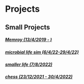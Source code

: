# Projects
## Small Projects
##### [Memroy (13/4/2019 - )](https://github.com/Hanif-K-Musaheb/Projects/blob/main/smallProjects/memroy.py)
##### [microbial life sim (6/4/22-29/4/22)](https://github.com/Hanif-Musaheb/CS_A_level/tree/main/content/Projects/small%20life%20prototype)
##### [smaller life (7/8/2022)](https://github.com/Hanif-Musaheb/CS_A_level/blob/main/content/smaller%20life%20project.md)
##### [chess (23/12/2021 - 30/4/2022)](https://github.com/Hanif-Musaheb/CS_A_level/blob/main/content/Projects/Chess.md)


